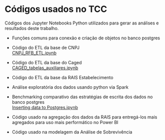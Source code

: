 # Códigos usados no TCC
Códigos dos Jupyter Notebooks Python utilizados para gerar as análises e resultados deste trabalho.

- Funções comuns para conexão e criação de objetos no banco postgres<br>

- Código do ETL da base de CNPJ<br>
  [CNPJ_RFB_ETL.ipynb](https://github.com/thiagosilva85/mercado-trabalho/blob/main/CNPJ_RFB_ETL.ipynb)

- Código do ETL da base do Caged<br>
  [CAGED_tabelas_auxiliares.ipynb](https://github.com/thiagosilva85/mercado-trabalho/blob/main/CAGED_tabelas_auxiliares.ipynb)

- Código do ETL da base da RAIS Estabelecimento<br>

- Análise exploratória dos dados usando python via Spark<br>

- Benchmarking comparativo das estratégias de escrita dos dados no banco postgres<br>
  [Inserting data to Postgres.ipynb](https://github.com/thiagosilva85/mercado-trabalho/blob/main/Inserting%20data%20to%20Postgres.ipynb)

- Código usado na agregação dos dados da RAIS para entregá-los mais agregados para uso mais performático no Power BI<br>

- Código usado na modelagem da Análise de Sobrevivência<br>
